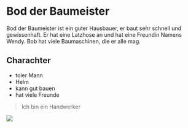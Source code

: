 # Bod der Baumeister
Bod der Baumeister ist ein guter Hausbauer, er baut sehr schnell und gewissenhaft.
Er hat eine Latzhose an und hat eine Freundin Namens Wendy.
Bob hat viele Baumaschinen, die er alle mag.
## Charachter
* toler Mann
* Helm
* kann gut bauen
* hat viele Freunde
>Ich bin ein Handwerker
<img src="https://bilder.wunschliste.de/epg/b/bob-der-baumeister-rollo-und-der-hartnaeckige-3.jpg">